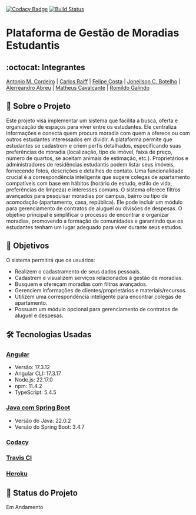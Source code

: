 [![Codacy Badge](https://app.codacy.com/project/badge/Grade/YOUR_CODACY_PROJECT_ID)](https://www.codacy.com/gh/YOUR_GITHUB_ORG/YOUR_REPO_NAME/dashboard?utm_source=github.com&amp;utm_medium=referral&amp;utm_content=YOUR_GITHUB_ORG/YOUR_REPO_NAME&amp;utm_campaign=Badge_Grade) [![Build Status](https://travis-ci.com/YOUR_GITHUB_ORG/YOUR_REPO_NAME.svg?branch=main)](https://travis-ci.com/YOUR_GITHUB_ORG/YOUR_REPO_NAME)
# Plataforma de Gestão de Moradias Estudantis
## :octocat: Integrantes
[Antonio M. Cordeiro](https://github.com/Antonio-Marcos-C) | [Carlos Raiff](https://github.com/Raiff-Farias) | [Felipe Costa](https://github.com/FelipeCostaUFAPE) | [Joneilson C. Botelho](https://github.com/Joneilson) | [Alerreandro Abreu](https://github.com/Alerreandro) | [Matheus Cavalcante](https://github.com/Matheuuscavufape) | [Romildo Galindo](https://github.com/juniorgalindo1990)

## :page_with_curl: Sobre o Projeto
Este projeto visa implementar um sistema que facilita a busca, oferta e organização de espaços para viver entre os estudantes. Ele centraliza informações e conecta quem procura moradia com quem a oferece ou com outros estudantes interessados em dividir. A plataforma permite que estudantes se cadastrem e criem perfis detalhados, especificando suas preferências de moradia (localização, tipo de imóvel, faixa de preço, número de quartos, se aceitam animais de estimação, etc.). Proprietários e administradores de residências estudantis podem listar seus imóveis, fornecendo fotos, descrições e detalhes de contato. Uma funcionalidade crucial é a correspondência inteligente que sugere colegas de apartamento compatíveis com base em hábitos (horário de estudo, estilo de vida, preferências de limpeza) e interesses comuns. O sistema oferece filtros avançados para pesquisar moradias por campus, bairro ou tipo de acomodação (apartamento, casa, república). Ele pode incluir um módulo para gerenciamento de contratos de aluguel ou divisões de despesas. O objetivo principal é simplificar o processo de encontrar e organizar moradias, promovendo a formação de comunidades e garantindo que os estudantes tenham um lugar adequado para viver durante seus estudos.

## :round_pushpin: Objetivos
O sistema permitirá que os usuários:
* Realizem o cadastramento de seus dados pessoais.
* Cadastrem e visualizem serviços relacionados à gestão de moradias.
* Busquem e ofereçam moradias com filtros avançados.
* Gerenciem informações de clientes/proprietários e materiais/recursos.
* Utilizem uma correspondência inteligente para encontrar colegas de apartamento.
* Possuam um módulo opcional para gerenciamento de contratos de aluguel e despesas.

## :hammer_and_wrench: Tecnologias Usadas
### [Angular](https://angular.io/)
* Versão: 17.3.12
* Angular CLI: 17.3.17
* Node.js: 22.17.0
* npm: 11.4.2
* TypeScript: 5.4.5
### [Java com Spring Boot](https://spring.io/projects/spring-boot)
* Versão do Java: 22.0.2
* Versão do Spring Boot: 3.4.7
### [Codacy](https://www.codacy.com/product)
### [Travis CI](https://travis-ci.org/)
### [Heroku](https://www.heroku.com/)

## :construction: Status do Projeto
Em Andamento
